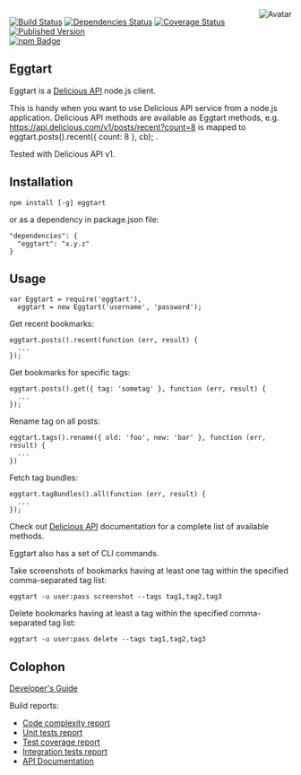 <img align="right" src="https://raw.github.com/cliffano/eggtart/master/avatar.jpg" alt="Avatar"/>

[![Build Status](https://img.shields.io/travis/cliffano/eggtart.svg)](http://travis-ci.org/cliffano/eggtart)
[![Dependencies Status](https://img.shields.io/david/cliffano/eggtart.svg)](http://david-dm.org/cliffano/eggtart)
[![Coverage Status](https://img.shields.io/coveralls/cliffano/eggtart.svg)](https://coveralls.io/r/cliffano/eggtart?branch=master)
[![Published Version](https://img.shields.io/npm/v/eggtart.svg)](http://www.npmjs.com/package/eggtart)
<br/>
[![npm Badge](https://nodei.co/npm/eggtart.png)](http://npmjs.org/package/eggtart)

Eggtart
-------

Eggtart is a [Delicious API](https://delicious.com/developers) node.js client.

This is handy when you want to use Delicious API service from a node.js application. Delicious API methods are available as Eggtart methods, e.g. https://api.delicious.com/v1/posts/recent?count=8 is mapped to eggtart.posts().recent({ count: 8 }, cb); .

Tested with Delicious API v1.

Installation
------------

    npm install [-g] eggtart

or as a dependency in package.json file:

    "dependencies": {
      "eggtart": "x.y.z"
    }

Usage
-----

    var Eggtart = require('eggtart'),
      eggtart = new Eggtart('username', 'password');

Get recent bookmarks:

    eggtart.posts().recent(function (err, result) {
      ...
    });

Get bookmarks for specific tags:

    eggtart.posts().get({ tag: 'sometag' }, function (err, result) {
      ...
    });

Rename tag on all posts:

    eggtart.tags().rename({ old: 'foo', new: 'bar' }, function (err, result) {
      ...
    })

Fetch tag bundles:

    eggtart.tagBundles().all(function (err, result) {
      ...
    });

Check out [Delicious API](https://github.com/avos/delicious-api) documentation for a complete list of available methods.


Eggtart also has a set of CLI commands.

Take screenshots of bookmarks having at least one tag within the specified comma-separated tag list:

    eggtart -u user:pass screenshot --tags tag1,tag2,tag3

Delete bookmarks having at least a tag within the specified comma-separated tag list:

    eggtart -u user:pass delete --tags tag1,tag2,tag3

Colophon
--------

[Developer's Guide](http://cliffano.github.io/developers_guide.html#nodejs)

Build reports:

* [Code complexity report](http://cliffano.github.io/eggtart/bob/complexity/plato/index.html)
* [Unit tests report](http://cliffano.github.io/eggtart/bob/test/buster.out)
* [Test coverage report](http://cliffano.github.io/eggtart/bob/coverage/buster-istanbul/lcov-report/lib/index.html)
* [Integration tests report](http://cliffano.github.io/eggtart/bob/test-integration/cmdt.out)
* [API Documentation](http://cliffano.github.io/eggtart/bob/doc/dox-foundation/index.html)
